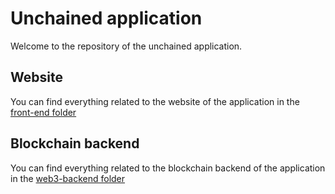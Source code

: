 # Unchained application
Welcome to the repository of the unchained application.

## Website
You can find everything related to the website of the application in the [front-end folder](https://github.com/)

## Blockchain backend
You can find everything related to the blockchain backend of the application in the [web3-backend folder](https://github.com/)